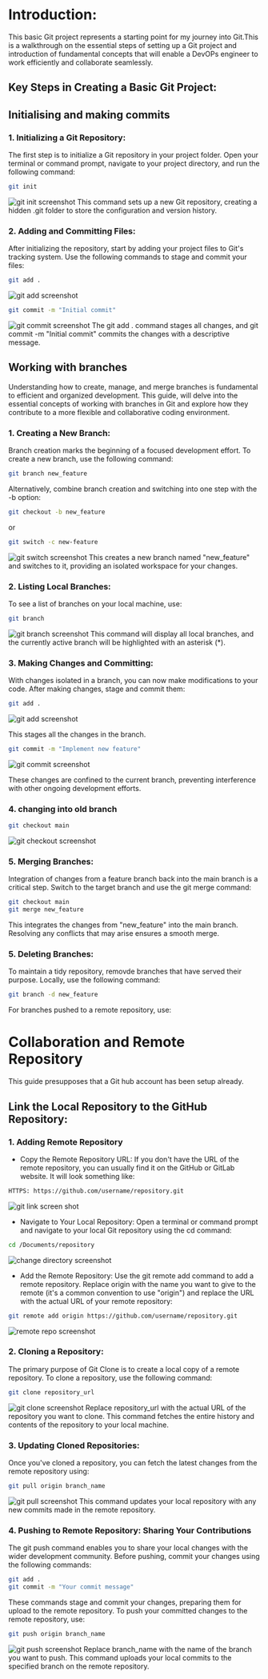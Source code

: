 # Introduction:

This basic Git project represents a starting point for my journey into Git.This is a walkthrough on the essential steps of setting up a Git project and introduction of fundamental concepts that will enable a DevOPs engineer to work efficiently and collaborate seamlessly.

## Key Steps in Creating a Basic Git Project:

## Initialising and making commits

### 1. Initializing a Git Repository:
The first step is to initialize a Git repository in your project folder. Open your terminal or command prompt, navigate to your project directory, and run the following command:
```Bash
git init
```
![git init screenshot](images/git_project_git_init.png)
This command sets up a new Git repository, creating a hidden .git folder to store the configuration and version history.

### 2. Adding and Committing Files:
After initializing the repository, start by adding your project files to Git's tracking system. Use the following commands to stage and commit your files:

```Bash
git add .
```
![git add screenshot](images/git_project_git_add.png)

```Bash
git commit -m "Initial commit"
```
![git commit screenshot](images/git_project_git_commit.png)
The git add . command stages all changes, and git commit -m "Initial commit" commits the changes with a descriptive message.

## Working with branches
Understanding how to create, manage, and merge branches is fundamental to efficient and organized development. This guide, will delve into the essential concepts of working with branches in Git and explore how they contribute to a more flexible and collaborative coding environment.

### 1. Creating a New Branch:

Branch creation marks the beginning of a focused development effort. To create a new branch, use the following command:

```Bash
git branch new_feature
```
Alternatively, combine branch creation and switching into one step with the -b option:
```Bash
git checkout -b new_feature
```
or
```Bash
git switch -c new-feature
```
![git switch screenshot](images/git_project_git_switch.png)
This creates a new branch named "new_feature" and switches to it, providing an isolated workspace for your changes.

### 2. Listing Local Branches:
To see a list of branches on your local machine, use:

```Bash
git branch
```
![git branch screenshot](images/git_project_git_branch.png)
This command will display all local branches, and the currently active branch will be highlighted with an asterisk (*).

### 3. Making Changes and Committing:

With changes isolated in a branch, you can now make modifications to your code. After making changes, stage and commit them:

```Bash
git add .
```
![git add screenshot](images/git_project_git_add.png)

This stages all the changes in the branch.
```Bash
git commit -m "Implement new feature"
```
![git commit screenshot](images/git_project_git_commit.png)

These changes are confined to the current branch, preventing interference with other ongoing development efforts.

### 4. changing into old branch

```Bash
git checkout main
```
![git checkout screenshot](images/git_project_git_checkout.png)
### 5. Merging Branches:

Integration of changes from a feature branch back into the main branch is a critical step. Switch to the target branch and use the git merge command:

```Bash
git checkout main
git merge new_feature
```
This integrates the changes from "new_feature" into the main branch. Resolving any conflicts that may arise ensures a smooth merge.

### 5. Deleting Branches:

To maintain a tidy repository, removde branches that have served their purpose. Locally, use the following command:

```Bash
git branch -d new_feature
```
For branches pushed to a remote repository, use:

# Collaboration and Remote Repository
This guide presupposes that a Git hub account has been setup already.

## Link the Local Repository to the GitHub Repository:
### 1. Adding Remote Repository
- Copy the Remote Repository URL:
If you don't have the URL of the remote repository, you can usually find it on the GitHub or GitLab website. It will look something like:
```bash
HTTPS: https://github.com/username/repository.git
```
![git link screen shot](images/git_project_git_link.png)
- Navigate to Your Local Repository:
Open a terminal or command prompt and navigate to your local Git repository using the cd command:

```Bash
cd /Documents/repository
```
![change directory screenshot](images/git_project_cd_repository.png)
- Add the Remote Repository:
Use the git remote add command to add a remote repository. Replace origin with the name you want to give to the remote (it's a common convention to use "origin") and replace the URL with the actual URL of your remote repository:

```Bash
git remote add origin https://github.com/username/repository.git
```
![remote repo screenshot](images/git_project_git_remote_add.png)

### 2. Cloning a Repository:

The primary purpose of Git Clone is to create a local copy of a remote repository. To clone a repository, use the following command:

```Bash
git clone repository_url
```
![git clone screenshot](images/git_project_git_clone.png)
Replace repository_url with the actual URL of the repository you want to clone. This command fetches the entire history and contents of the repository to your local machine.

### 3. Updating Cloned Repositories:

Once you've cloned a repository, you can fetch the latest changes from the remote repository using:

```Bash
git pull origin branch_name
```
![git pull screenshot](images/git_project_git_pull.png)
This command updates your local repository with any new commits made in the remote repository.

### 4. Pushing to Remote Repository: Sharing Your Contributions

The git push command enables you to share your local changes with the wider development community.
Before pushing, commit your changes using the following commands:

```Bash
git add .
git commit -m "Your commit message"
```
These commands stage and commit your changes, preparing them for upload to the remote repository.
To push your committed changes to the remote repository, use:

```Bash
git push origin branch_name
```
![git push screenshot](images/git_project_git_push.png)
Replace branch_name with the name of the branch you want to push. This command uploads your local commits to the specified branch on the remote repository.


